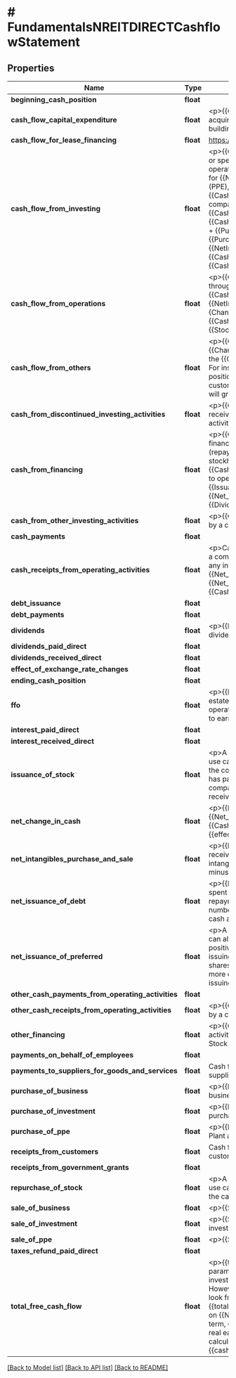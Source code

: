 # # FundamentalsNREITDIRECTCashflowStatement

## Properties

Name | Type | Description | Notes
------------ | ------------- | ------------- | -------------
**beginning_cash_position** | **float** |  | [optional]
**cash_flow_capital_expenditure** | **float** | &lt;p&gt;{{Cash_Flow_CPEX}} refers to the funds spent for a company to acquire or upgrade physical assets such as property, industrial buildings or equipment.&lt;/p&gt; | [optional]
**cash_flow_for_lease_financing** | **float** | https://www.gurufocus.com/glossary/cash_flow_for_lease_financing | [optional]
**cash_flow_from_investing** | **float** | &lt;p&gt;{{Cash_Flow_from_Investing}} covers the cash a company gains or spends from investment activities in financial market and operating subsidiaries. It also includes the cash the company used for {{Net_PPE}}(PPE). If a company spends cash on {{Net_PPE}} (PPE), this will reduce their cash position. This is called {{Cash_Flow_CPEX}} (CPEX). Likewise, if a company buys another company for cash, this will reduce their cash position. &lt;br&gt;{{Cash_Flow_from_Investing}} is calculated as {{Cash_Flow_from_Investing}} &#x3D; {{PurchaseOfPPE}} + {{SaleOfPPE}} + {{PurchaseOfBusiness}} + {{SaleOfBusiness}} + {{PurchaseOfInvestment}} + {{SaleOfInvestment}} + {{NetIntangiblesPurchaseAndSale}} + {{CashFromDiscontinuedInvestingActivities}} + {{CashFromOtherInvestingActivities}}&lt;/p&gt; | [optional]
**cash_flow_from_operations** | **float** | &lt;p&gt;{{Cash_Flow_from_Operations}} refers to the cash brought in through a company&#39;s sales. &lt;br&gt;Therefore, {{Cash_Flow_from_Operations}} &#x3D; {{NetIncomeFromContinuingOperations}} + {{CF_DDA}} + {ChangeInWorkingCapital}} + Deferred Tax + {{Cash_Flow_from_Disc_Op}} + {{AssetImpairmentCharge}} + {{StockBasedCompensation}} + {{Cash_Flow_from_Others}}&lt;/p&gt; | [optional]
**cash_flow_from_others** | **float** | &lt;p&gt;{{Cash_Flow_from_Others}} may include {{ChangeInWorkingCapital}}. These are cash differences caused by the {{ChangeInInventory}}, {{AccountsPayable}}, {{Accts_Rec}} etc. For instance, if a company pays its suppliers slower, its cash position will build up faster. If a company receives payments from its customers slower, its {{Accts_Rec}} will rise, and its cash position will grow more slowly (or even shrink).&lt;/p&gt; | [optional]
**cash_from_discontinued_investing_activities** | **float** | &lt;p&gt;{{CashFromDiscontinuedInvestingActivities}} means the cash received by a company that comes from the discontinued investing activities.&lt;/p&gt; | [optional]
**cash_from_financing** | **float** | &lt;p&gt;{{Cash_from_Financing}} is the cash generated/spent from financial activities such as share issuance (buy back), debt issuance (repayment), and dividends paid to preferred and common stockholders. In the calculation of {{total_freecashflow}}, {{Cash_from_Financing}} is not calculated because it is not related to operating activities. &lt;br&gt;{{Cash_from_Financing}} &#x3D; {{Issuance_of_Stock}} + {{Repurchase_of_Stock}} + {{Net_Issuance_of_Debt}} + {{Net_Issuance_of_preferred}} + {{Dividends}} + Other Financing&lt;/p&gt; | [optional]
**cash_from_other_investing_activities** | **float** | &lt;p&gt;{{CashFromOtherInvestingActivities}} means the cash received by a company that comes from other investing activities.&lt;/p&gt; | [optional]
**cash_payments** | **float** |  | [optional]
**cash_receipts_from_operating_activities** | **float** | &lt;p&gt;Cash flow from operations refers to the cash brought in through a company&#39;s normal business operations. It is the cash flow before any investment or financing activities. It is the cash version of {{Net_Income}}. &lt;br&gt;{{Cash_Flow_from_Operations}} &#x3D; {{Net_Income}} + {{DDA}} + {{Cash_Flow_from_Disc_Op}} + {{Cash_Flow_from_Others}}&lt;/p&gt; | [optional]
**debt_issuance** | **float** |  | [optional]
**debt_payments** | **float** |  | [optional]
**dividends** | **float** | &lt;p&gt;{{Dividends}} refers to the payment of cash to shareholders as dividends when the company generates income.&lt;/p&gt; | [optional]
**dividends_paid_direct** | **float** |  | [optional]
**dividends_received_direct** | **float** |  | [optional]
**effect_of_exchange_rate_changes** | **float** |  | [optional]
**ending_cash_position** | **float** |  | [optional]
**ffo** | **float** | &lt;p&gt;{{FFO}} (Funds from operations) refers to the figure used by real estate investment trusts (REITs) to define the cash flow from their operations. It is calculated by adding depreciation and amortization to earnings, subtracting any gains on sales.&lt;/p&gt; | [optional]
**interest_paid_direct** | **float** |  | [optional]
**interest_received_direct** | **float** |  | [optional]
**issuance_of_stock** | **float** | &lt;p&gt;A company may raise cash from issuing new shares. It can also use cash to buy back shares. If this number is positive, it means that the company has received more cash from issuing shares than it has paid to buy back shares. If this number is negative, it means that company has paid more cash to buy back shares than it has received for issuing shares.&lt;/p&gt; | [optional]
**net_change_in_cash** | **float** | &lt;p&gt;{{Net_Change_in_Cash}} is calculated as {{Net_Change_in_Cash}} &#x3D; {{Cash_Flow_from_Operations}} + {{Cash_Flow_from_Investing}} + {{Cash_from_Financing}} + {{effect_of_exchange_rate_changes}}&lt;/p&gt; | [optional]
**net_intangibles_purchase_and_sale** | **float** | &lt;p&gt;{{NetIntangiblesPurchaseAndSale}} means the net cash inflow received by a company that comes from the purchase and sale of intangibles. It equals the cash received from sale of intangibles minus the cash spent on purchasing intangibles.&lt;/p&gt; | [optional]
**net_issuance_of_debt** | **float** | &lt;p&gt;{{Net_Issuance_of_Debt}} is the cash a company received or spent through debt related activities such as debt issuance or debt repayment. If a company pays down its debt during the period, this number will be negative. If a company issued more debt, it receives cash and this number is positive.&lt;/p&gt; | [optional]
**net_issuance_of_preferred** | **float** | &lt;p&gt;A company may raise cash from issuing new preferred shares. It can also use cash to buy back preferred shares. If this number is positive, it means that the company has received more cash from issuing preferred shares than it has paid to buy back preferred shares. If this number is negative, it means that company has paid more cash to buy back preferred shares than it has received for issuing preferred shares.&lt;/p&gt; | [optional]
**other_cash_payments_from_operating_activities** | **float** |  | [optional]
**other_cash_receipts_from_operating_activities** | **float** | &lt;p&gt;{{CashFromOtherInvestingActivities}} means the cash received by a company that comes from other investing activities.&lt;/p&gt; | [optional]
**other_financing** | **float** | &lt;p&gt;{{Other_Financing}} represents other {{Cash_from_Financing}} activity that not otherwise classified, which includes: Proceeds From Stock Option Exercised, Other Financing Charges.&lt;/p&gt; | [optional]
**payments_on_behalf_of_employees** | **float** |  | [optional]
**payments_to_suppliers_for_goods_and_services** | **float** | Cash flow statement direct method: the total cash payments to suppliers | [optional]
**purchase_of_business** | **float** | &lt;p&gt;{{PurchaseOfBusiness}} is the amount used to purchase business.&lt;/p&gt; | [optional]
**purchase_of_investment** | **float** | &lt;p&gt;{{PurchaseOfInvestment}} represents cash outflow on the purchase of investments in securities.&lt;/p&gt; | [optional]
**purchase_of_ppe** | **float** | &lt;p&gt;{{PurchaseOfPPE}} is the amount used to purchase Property, Plant and Equipment.&lt;/p&gt; | [optional]
**receipts_from_customers** | **float** | Cash flow statement direct method: cash collections from customers | [optional]
**receipts_from_government_grants** | **float** |  | [optional]
**repurchase_of_stock** | **float** | &lt;p&gt;A company may raise cash from issuing new shares. It can also use cash to buy back shares. {{Repurchase_of_Stock}} represents the cash outflow to reacquire common stock during the period.&lt;/p&gt; | [optional]
**sale_of_business** | **float** | &lt;p&gt;{{SaleOfBusiness}} is the amount earned to sell business.&lt;/p&gt; | [optional]
**sale_of_investment** | **float** | &lt;p&gt;{{SaleOfInvestment}} represents cash inflow on the sale of investments in securities.&lt;/p&gt; | [optional]
**sale_of_ppe** | **float** | &lt;p&gt;{{SaleOfPPE}} is the amount earned to sell {{Net_PPE}}. &lt;/p&gt; | [optional]
**taxes_refund_paid_direct** | **float** |  | [optional]
**total_free_cash_flow** | **float** | &lt;p&gt;{{total_freecashflow}} is considered one of the most important parameters to measure a company&#39;s earnings power by value investors because it is not subject to estimates of {{DDA}} (DDA). However, when we look at the {{total_freecashflow}}, we should look from a long term perspective, because any year&#39;s {{total_freecashflow}} can be drastically affected by the spending on {{Net_PPE}} (PPE) of the business in that year. Over the long term, {{total_freecashflow}} should give pretty good picture on the real earnings power of the company. &lt;br&gt;{{total_freecashflow}} is calculated as {{total_freecashflow}} &#x3D; {{cash_Flow_from_Operations}} + {{Cash_Flow_CPEX}}&lt;/p&gt; | [optional]

[[Back to Model list]](../../README.md#models) [[Back to API list]](../../README.md#endpoints) [[Back to README]](../../README.md)
